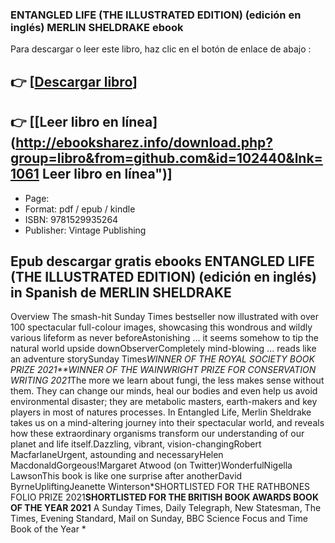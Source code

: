 ### ENTANGLED LIFE (THE ILLUSTRATED EDITION)  (edición en inglés) MERLIN SHELDRAKE ebook

Para descargar o leer este libro, haz clic en el botón de enlace de abajo :

## 👉  [**[Descargar libro](http://ebooksharez.info/download.php?group=libro&from=github.com&id=102440&lnk=1061 "Descargar libro")**]

## 👉  [**[Leer libro en línea](http://ebooksharez.info/download.php?group=libro&from=github.com&id=102440&lnk=1061 Leer libro en línea")**]




* Page: 
* Format: pdf / epub / kindle
* ISBN: 9781529935264
* Publisher: Vintage Publishing

## Epub descargar gratis ebooks ENTANGLED LIFE (THE ILLUSTRATED EDITION)  (edición en inglés) in Spanish de MERLIN SHELDRAKE 

Overview
The smash-hit Sunday Times bestseller now illustrated with over 100 spectacular full-colour images, showcasing this wondrous and wildly various lifeform as never beforeAstonishing ... it seems somehow to tip the natural world upside downObserverCompletely mind-blowing ... reads like an adventure storySunday Times*WINNER OF THE ROYAL SOCIETY BOOK PRIZE 2021**WINNER OF THE WAINWRIGHT PRIZE FOR CONSERVATION WRITING 2021*The more we learn about fungi, the less makes sense without them. They can change our minds, heal our bodies and even help us avoid environmental disaster; they are metabolic masters, earth-makers and key players in most of natures processes. In Entangled Life, Merlin Sheldrake takes us on a mind-altering journey into their spectacular world, and reveals how these extraordinary organisms transform our understanding of our planet and life itself.Dazzling, vibrant, vision-changingRobert MacfarlaneUrgent, astounding and necessaryHelen MacdonaldGorgeous!Margaret Atwood (on Twitter)WonderfulNigella LawsonThis book is like one surprise after anotherDavid ByrneUpliftingJeanette Winterson*SHORTLISTED FOR THE RATHBONES FOLIO PRIZE 2021**SHORTLISTED FOR THE BRITISH BOOK AWARDS BOOK OF THE YEAR 2021** A Sunday Times, Daily Telegraph, New Statesman, The Times, Evening Standard, Mail on Sunday, BBC Science Focus and Time Book of the Year *



